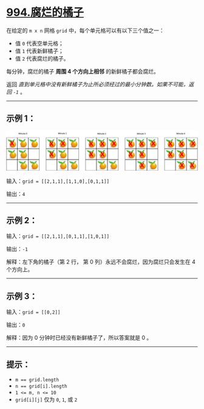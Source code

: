  # [994.腐烂的橘子](https://leetcode.cn/problems/rotting-oranges/?envType=study-plan-v2&envId=top-100-liked)

 在给定的 `m x n` 网格 `grid` 中，每个单元格可以有以下三个值之一：

 - 值 `0` 代表空单元格；
 - 值 `1` 代表新鲜橘子；
 - 值 `2` 代表腐烂的橘子。

 每分钟，腐烂的橘子 **周围 4 个方向上相邻** 的新鲜橘子都会腐烂。

 返回 _直到单元格中没有新鲜橘子为止所必须经过的最小分钟数。如果不可能，返回 `-1`_ 。

  ---

 ## 示例 1：

 ![示例1](../images/994.腐烂的橘子.png)

 输入：`grid = [[2,1,1],[1,1,0],[0,1,1]]`

 输出：`4`

  ---

 ## 示例 2：

 输入：`grid = [[2,1,1],[0,1,1],[1,0,1]]`

 输出：`-1`

 解释：左下角的橘子（第 2 行， 第 0 列）永远不会腐烂，因为腐烂只会发生在 4 个方向上。

  ---

 ## 示例 3：

 输入：`grid = [[0,2]]`

 输出：`0`

 解释：因为 0 分钟时已经没有新鲜橘子了，所以答案就是 0 。

  ---

 ## 提示：

 - `m == grid.length`
 - `n == grid[i].length`
 - `1 <= m, n <= 10`
 - `grid[i][j]` 仅为 `0`, `1`, 或 `2`